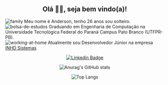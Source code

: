 <h2 align="center"> Olá 👋🏼, seja bem vindo(a)!</h2>  </p>

<div align="center">
<div align="left">

![family](https://user-images.githubusercontent.com/57048111/110192250-98e7cc00-7e0b-11eb-8ead-824a700a598d.png)
Meu nome é Anderson, tenho 26 anos sou solteiro.<br>
![bolsa-de-estudos](https://user-images.githubusercontent.com/57048111/110192536-68089680-7e0d-11eb-93a7-d59a694d0b02.png)
Graduando em Engenharia de Computação na Universidade Tecnológica Federal do Paraná Campus Pato Branco (UTFPR-PB).<br>
![working-at-home](https://user-images.githubusercontent.com/57048111/110192729-ace0fd00-7e0e-11eb-91a9-b1711a887aff.png)
Atualmente sou Desenvolvedor Júnior na empresa [INHD Sistemas](https://www.linkedin.com/company/inhd-sistemas/)
<br/>

</div>

[![Linkedin Badge](https://img.shields.io/badge/-LinkedIn-blue?style=flat-square&logo=Linkedin&logoColor=white&link=https://www.linkedin.com/in/andersonpereirarodrigues/)](https://www.linkedin.com/in/andersonpereirarodrigues/)

</div>
<div align="center">

![Anurag's GitHub stats](https://github-readme-stats.vercel.app/api?username=ander5onPereira&show_icons=true&theme=default)

![Top Langs](https://github-readme-stats.vercel.app/api/top-langs/?username=ander5onPereira&show_icons=true&layout=compact&theme=default)

</div>

<!--
### Hi there 👋

**ander5onPereira/ander5onPereira** is a ✨ _special_ ✨ repository because its `README.md` (this file) appears on your GitHub profile.

Here are some ideas to get you started:

- 🔭 I’m currently working on ...
- 🌱 I’m currently learning ...
- 👯 I’m looking to collaborate on ...
- 🤔 I’m looking for help with ...
- 💬 Ask me about ...
- 📫 How to reach me: ...
- 😄 Pronouns: ...
- ⚡ Fun fact: ...
  -->
